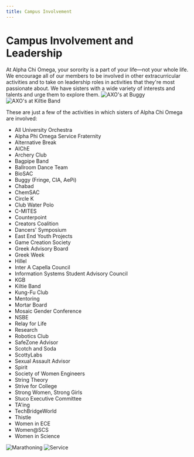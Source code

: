```yaml
---
title: Campus Involvement
---
```


# Campus Involvement and Leadership

At Alpha Chi Omega, your sorority is a part of your life&mdash;not your whole life. We encourage all of our members to be involved in other extracurricular activities and to take on leadership roles in activities that they're most passionate about. We have sisters with a wide variety of interests and talents and urge them to explore them.
![AXO's at Buggy](/assets/images/involvement/buggy.jpg)
![AXO's at Kiltie Band](/assets/images/involvement/kiltie-axo.jpg)

These are just a few of the activities in which sisters of Alpha Chi Omega are involved:

- All University Orchestra
- Alpha Phi Omega Service Fraternity
- Alternative Break
- AIChE
- Archery Club
- Bagpipe Band
- Ballroom Dance Team
- BioSAC
- Buggy (Fringe, CIA, AePi)
- Chabad
- ChemSAC
- Circle K
- Club Water Polo
- C-MITES
- Counterpoint
- Creators Coalition
- Dancers' Symposium
- East End Youth Projects
- Game Creation Society
- Greek Advisory Board
- Greek Week
- Hillel
- Inter A Capella Council
- Information Systems Student Advisory Council
- KGB
- Kiltie Band
- Kung-Fu Club
- Mentoring
- Mortar Board
- Mosaic Gender Conference
- NSBE
- Relay for Life
- Research
- Robotics Club
- SafeZone Advisor
- Scotch and Soda
- ScottyLabs
- Sexual Assault Advisor
- Spirit
- Society of Women Engineers
- String Theory
- Strive for College
- Strong Women, Strong Girls
- Stuco Executive Committee
- TA'ing
- TechBridgeWorld
- Thistle
- Women in ECE
- Women@SCS
- Women in Science

![Marathoning](/assets/images/involvement/marathoning.jpg)
![Service](/assets/images/involvement/greek-day-of-service.jpg)


